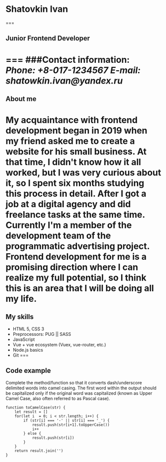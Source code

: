 # Shatovkin Ivan
===
## Junior Frontend Developer
===
###Contact information:
***Phone:*** _+8-017-1234567_
***E-mail:*** _shatowkin.ivan@yandex.ru_
===
## About me
My acquaintance with frontend development began in 2019 when my friend asked me to create a website for his small business. At that time, I didn't know how it all worked, but I was very curious about it, so I spent six months studying this process in detail. After I got a job at a digital agency and did freelance tasks at the same time. Currently I'm a member of the development team of the programmatic advertising project. Frontend development for me is a promising direction where I can realize my full potential, so I think this is an area that I will be doing all my life.
===
## My skills
* HTML 5, CSS 3
* Preprocessors: PUG || SASS
* JavaScript
* Vue + vue ecosystem (Vuex, vue-router, etc.)
* Node.js basics
* Git
===
## Code example
Complete the method/function so that it converts dash/underscore delimited words into camel casing. The first word within the output should be capitalized only if the original word was capitalized (known as Upper Camel Case, also often referred to as Pascal case).
```
function toCamelCase(str) {
    let result = []
    for(let i  = 0; i < str.length; i++) {
        if (str[i] === '-' || str[i] === '_') {
            result.push(str[i+1].toUpperCase())
            i++
        } else {
            result.push(str[i])
        }
    }
    return result.join('')
}
```